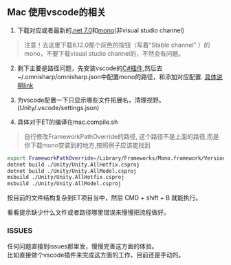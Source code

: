 
## Mac 使用vscode的相关
1. 下载对应或者最新的[.net 7.0](https://learn.microsoft.com/en-us/dotnet/core/install/macos)和[mono](https://www.mono-project.com/download/stable/ )(非visual studio channel)
> 注意！去这里下载6.12.0那个灰色的按钮（写着“Stable channel” ）的mono，不要下载visual studio channel的，不然会有问题。

2. 剩下主要是路径问题，先安装vscode的[C#插件](https://marketplace.visualstudio.com/items?itemName=ms-dotnettools.csharp),然后去~/.omnisharp/omnisharp.json中配置mono的路径，和添加对应配置. [具体说明link](Unity/.vscode/README.md)

3. 为vscode配置一下只显示哪些文件拓展名，清理视野。(Unity/.vscode/settings.json)

4. 具体对于ET的编译在mac.compile.sh
> 自行修改FrameworkPathOverride的路径, 这个路径不是上面的路径,而是你下载mono安装到的地方,按照例子应该能找到
```sh
export FrameworkPathOverride=/Library/Frameworks/Mono.framework/Versions/6.12.0/lib/mono/4.7.1-api
dotnet build ./Unity/Unity.AllHotfix.csproj
dotnet build ./Unity/Unity.AllModel.csproj
msbuild ./Unity/Unity.AllHotfix.csproj
msbuild ./Unity/Unity.AllModel.csproj
```

按目前的文件结构复杂到ET项目当中，然后 CMD + shift + B 就能执行。

看看提示缺少什么文件或者路径哪里错误来慢慢把流程做好。  

### ISSUES
任何问题直接到issues那里发，慢慢完善这方面的体验。  
比如直接做个vscode插件来完成这方面的工作，目前还是手动的。